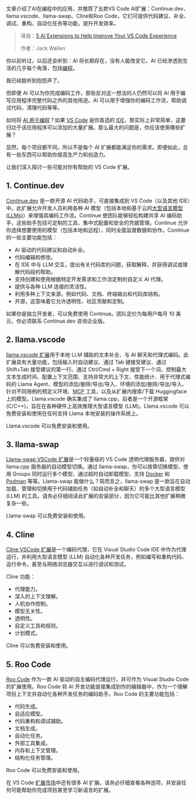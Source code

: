 
<!--
title: 5个AI神器，让你的VS Code效率飙升！
cover: https://cdn.thenewstack.io/media/2025/10/a0552a01-getty-images-3vetyojwwc4-unsplash.jpg
summary: 文章介绍了AI在编程中的应用，并推荐了五款VS Code AI扩展：Continue.dev、llama.vscode、llama-swap、Cline和Roo Code，它们可提供代码建议、补全、调试、重构、自动化任务等功能，提升开发效率。
-->

文章介绍了AI在编程中的应用，并推荐了五款VS Code AI扩展：Continue.dev、llama.vscode、llama-swap、Cline和Roo Code，它们可提供代码建议、补全、调试、重构、自动化任务等功能，提升开发效率。

> 译自：[5 AI Extensions to Help Improve Your VS Code Experience](https://thenewstack.io/5-ai-extensions-to-help-improve-your-vs-code-experience/)
> 
> 作者：Jack Wallen

你以前听过，以后还会听到：AI 将长期存在，没有人能改变它。AI 已经渗透到生活的几乎每个角落，包括[编程](https://thenewstack.io/the-key-fundamentals-of-programming-you-should-know/)。

我已经能听到抱怨声了。

但即便 AI 可以为你完成编码工作，那些反对这一想法的人仍然可以将 AI 用于编写应用程序完整代码之外的其他用途。AI 可以用于增强你的编码工作流，帮助调试代码，清理代码等等。

如何将 [AI 用于编程](https://thenewstack.io/how-ai-can-help-you-learn-the-art-of-programming/)？如果 [VS Code](https://thenewstack.io/how-to-use-vs-code-for-python-and-why-you-should/) 是你首选的 [IDE](https://thenewstack.io/how-to-use-vs-code-as-your-python-ide/)，那实际上非常简单，这要归功于该应用程序可以添加的大量扩展。那么最大的问题是，你应该使用哪些扩展？

显然，每个项目都不同，所以不是每个 AI 扩展都能满足你的需求。即便如此，总有一些东西可以帮助你提高生产力和创造力。

让我们深入探讨一些可能对你有帮助的 VS Code 扩展。

## 1. Continue.dev

[Continue.dev](https://marketplace.visualstudio.com/items?itemName=Continue.continue) 是一款开源 AI 代码助手，可直接集成到 VS Code（以及其他 IDE）中。此扩展允许开发人员利用各种 AI 模型（包括本地和基于云的[大型语言模型 (LLMs)](https://thenewstack.io/introduction-to-llms/)）来增强其编码工作流。Continue 使团队能够轻松构建共享 AI 编码助手，这些助手包括可定制的工具、集中式配置和安全的凭据管理。Continue 允许你选择想要使用的模型（包括本地和远程），同时全面监督数据和协作。Continue 的一些主要功能包括：

* AI 驱动的代码建议和自动补全。
* 代码编辑和修改。
* 在 IDE 中与 LLM 交互，提出有关代码库的问题，获取解释，并获得调试或理解代码段的帮助。
* 支持创建和使用根据特定开发需求和工作流定制的自定义 AI 代理。
* 提供与各种 LLM 连接的灵活性。
* 利用多种上下文来源，例如代码、文档、终端输出和代码库结构。
* 开源，这意味着它允许透明性、社区贡献和定制。

如果你是独立开发者，可以免费使用 Continue。团队定价为每用户每月 10 美元，你必须联系 Continue.dev 咨询企业版。

## 2. llama.vscode

[llama.vscode 扩展](https://marketplace.visualstudio.com/items?itemName=ggml-org.llama-vscode)用于本地 LLM 辅助的文本补全、与 AI 聊天和代理式编码。此扩展具有大量功能，包括输入时自动建议、通过 Tab 键接受建议、通过 Shift+Tab 接受建议的第一行、通过 Ctrl/Cmd + Right 接受下一个词、控制最大文本生成时间、配置上下文范围、支持非常大的上下文、性能统计、用于代理式编码的 Llama Agent、模型的添加/删除/导出/导入、环境的添加/删除/导出/导入、针对不同用例的预定义环境、[MCP](https://thenewstack.io/mcp-a-practical-security-blueprint-for-developers/) 工具，以及从扩展内搜索/下载 Huggingface 上的模型。Llama.vscode 确实集成了 llama.cpp，后者是一个开源框架 (C/C++)，旨在在各种硬件上高效推理大型语言模型 (LLM)。Llama.vscode 可以免费安装和使用在任何支持 Llama 本地安装的操作系统上。

Llama.vscode 可以免费安装和使用。

## 3. llama-swap

[Llama-swap VSCode 扩展](https://marketplace.visualstudio.com/items?itemName=ggml-org.llama-vscode)是一个轻量级的 VS Code 透明代理服务器，提供对 llama.cpp 服务器的自动模型切换。通过 llama-swap，你可以按需切换模型、使用 Groups 同时运行多个模型、通过超时自动卸载模型、支持 [Docker](https://thenewstack.io/docker-basics-how-to-use-dockerfiles/) 和 [Podman](https://thenewstack.io/whats-new-with-podman-5-multiplatform-images-vm-support/) 等等。Llama-swap 能做什么？简而言之，llama-swap 是一款旨在自动加载、管理和切换用于代码辅助任务（如自动补全和聊天）的多个大型语言模型 (LLM) 的工具。请务必仔细阅读此扩展的安装部分，因为它可能比其他扩展稍微复杂一些。

Llama-swap 可以免费安装和使用。

## 4. Cline

[Cline VSCode 扩展](https://cline.bot/)是一个编码代理，它在 Visual Studio Code IDE 中作为代理运行，并利用大型语言模型 (LLM) 自动化各种开发任务，例如编写和重构代码、运行命令，甚至与网络浏览器交互以进行调试和测试。

Cline 功能：

* 代理能力。
* 深入的上下文理解。
* 人机协作控制。
* 模型无关性。
* 透明性。
* 自定义工具和规则。
* 计划模式。

Cline 可以免费安装和使用。

## 5. Roo Code

[Roo Code](https://github.com/RooCodeInc/Roo-Code) 作为一款 AI 驱动的自主编码代理运行，并可作为 Visual Studio Code 的扩展使用。Roo Code 将 AI 开发功能直接集成到你的编辑器中，作为一个理解项目上下文并自动化各种开发任务的编码助手。Roo Code 的主要功能包括：

* 代码生成。
* 自适应模型。
* 代码重构和调试辅助。
* 文档生成。
* 自动化任务。
* 外部工具集成。
* 内存和上下文管理。
* 结构化任务管理。

Roo Code 可以免费安装和使用。

在 VS Code [扩展市场](https://marketplace.visualstudio.com/VSCode)中还有很多 AI 扩展。请务必仔细查看各种选项，并安装任何可能帮助你完成项目甚至学习新语言的扩展。